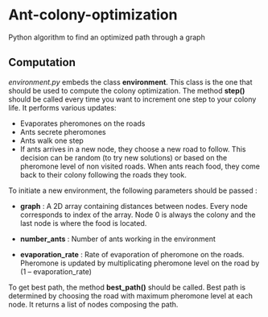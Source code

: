 # Ant-colony-optimization
Python algorithm to find an optimized path through a graph

## Computation

*environment.py* embeds the class **environment**. This class is the one that should be used to compute the colony optimization. The method **step()** should be called every time you want to increment one step to your colony life. It performs various updates:

- Evaporates pheromones on the roads
- Ants secrete pheromones
- Ants walk one step
- If ants arrives in a new node, they choose a new road to follow. This decision can be random (to try new solutions) or based on the pheromone level of non visited roads. When ants reach food, they come back to their colony following the roads they took.

To initiate a new environment, the following parameters should be passed :

- **graph** : A 2D array containing distances between nodes. Every node corresponds to index of the array. Node 0 is always the colony and the last node is where the food is located.

- **number_ants** : Number of ants working in the environment


- **evaporation_rate** : Rate of evaporation of pheromone on the roads. Pheromone is updated by multiplicating pheromone level on the road by (1 – evaporation_rate)

To get best path, the method **best_path()** should be called. Best path is determined by choosing the road with maximum pheromone level at each node. It returns a list of nodes composing the path.
